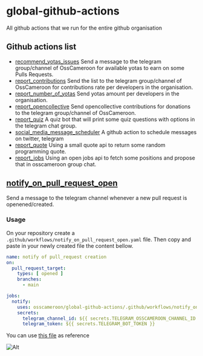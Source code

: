 # global-github-actions

All github actions that we run for the entire github organisation

## Github actions list

- [recommend_yotas_issues](https://github.com/osscameroon/global-github-actions/blob/main/.github/workflows/notify_on_pull_request_open.yaml)
    Send a message to the telegram group/channel of OssCameroon for available yotas to earn on some Pulls Requests.
- [report_contributions](https://github.com/osscameroon/global-github-actions/blob/main/.github/workflows/notify_on_pull_request_open.yaml)
    Send the list to the telegram group/channel of OssCameroon for contributions rate per developers in the organisation.
- [report_number_of_yotas](https://github.com/osscameroon/global-github-actions/blob/main/.github/workflows/notify_on_pull_request_open.yaml)
    Send yotas amount per developers in the organisation.
- [report_opencollective](https://github.com/osscameroon/global-github-actions/blob/main/.github/workflows/notify_on_pull_request_open.yaml)
    Send opencollective contributions for donations to the telegram group/channel of OssCameroon.
- [report_quiz](https://github.com/osscameroon/global-github-actions/blob/main/.github/workflows/report_a_quiz.yaml)
    A quiz bot that will print some quiz questions with options in the telegram chat group.
- [social_media_message_scheduler](https://github.com/osscameroon/global-github-actions/blob/main/.github/workflows/social_media_message_scheduler.yaml)
    A github action to schedule messages on twitter, telegram
- [report_quote](https://github.com/osscameroon/global-github-actions/blob/main/.github/workflows/report_quotes.yaml)
    Using a small quote api to return some random programming quote.
- [report_jobs](https://github.com/osscameroon/global-github-actions/blob/main/.github/workflows/report_jobs.yaml)
    Using an open jobs api to fetch some positions and propose that in osscameroon group chat.


## [notify_on_pull_request_open](https://github.com/osscameroon/global-github-actions/blob/main/.github/workflows/notify_on_pull_request_open.yaml)

Send a message to the telegram channel whenever a new pull request is openened/created.

### Usage

On your repository create a `.github/workflows/notify_on_pull_request_open.yaml` file.
Then copy and paste in your newly created file the content bellow.

```yaml
name: notify of pull_request creation
on:
  pull_request_target:
    types: [ opened ]
    branches:
      - main

jobs:
  notify:
    uses: osscameroon/global-github-actions/.github/workflows/notify_on_pull_request_open.yaml@main
    secrets:
      telegram_channel_id: ${{ secrets.TELEGRAM_OSSCAMEROON_CHANNEL_ID }}
      telegram_token: ${{ secrets.TELEGRAM_BOT_TOKEN }}
```

You can use [this file](https://github.com/osscameroon/global-github-actions/blob/HEAD/.github/workflows/notify_on_pull_request_open.yaml) as reference


![Alt](https://repobeats.axiom.co/api/embed/543b48955b6c028475b2c10d945c24714a0e52f3.svg "Repobeats analytics image")

